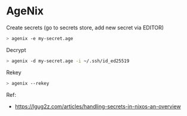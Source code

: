 # AgeNix

Create secrets (go to secrets store, add new secret via EDITOR)

```bash
> agenix -e my-secret.age
```

Decrypt

```bash
> agenix -d my-secret.age -i ~/.ssh/id_ed25519
```

Rekey

```bash
> agenix --rekey
```

Ref:

- https://lgug2z.com/articles/handling-secrets-in-nixos-an-overview
